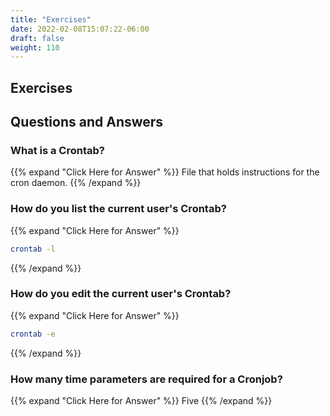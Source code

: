 ```yaml
---
title: "Exercises"
date: 2022-02-08T15:07:22-06:00
draft: false
weight: 110
---
```


## Exercises



## Questions and Answers

### What is a Crontab?

{{% expand "Click Here for Answer" %}}
File that holds instructions for the cron daemon.
{{% /expand %}}

### How do you list the current user's Crontab?

{{% expand "Click Here for Answer" %}}
```bash
crontab -l
```
{{% /expand %}}

### How do you edit the current user's Crontab?

{{% expand "Click Here for Answer" %}}
```bash
crontab -e
```
{{% /expand %}}

### How many time parameters are required for a Cronjob?

{{% expand "Click Here for Answer" %}}
Five
{{% /expand %}}

